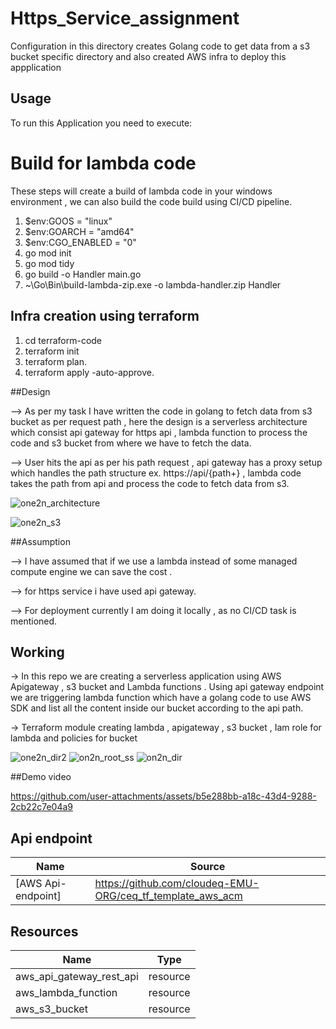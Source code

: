# Https_Service_assignment

Configuration in this directory creates Golang code to get data from a s3 bucket specific directory and also created AWS infra to deploy this appplication

## Usage

To run this Application you need to execute:

# Build for lambda code

These steps will create a build of lambda code in your windows environment , we can also build the code build using CI/CD pipeline.


1. $env:GOOS = "linux"
2. $env:GOARCH = "amd64"
3. $env:CGO_ENABLED = "0"
4. go mod init
5. go mod tidy
7. go build -o Handler main.go
8. ~\Go\Bin\build-lambda-zip.exe -o lambda-handler.zip Handler

## Infra creation using terraform


1. cd terraform-code
2. terraform init
3. terraform plan.
4. terraform apply -auto-approve.

##Design

--> As per my task I have written the code in golang to fetch data from s3 bucket as per request path , here the design is a serverless architecture which consist api gateway for https api , lambda function to process the code and s3 bucket from where we have to fetch the data.

--> User hits the api as per his path request , api gateway has a proxy setup which handles the path structure ex. https://api/{path+} , lambda code takes the path from api and process the code to fetch data from s3.

![one2n_architecture](https://github.com/user-attachments/assets/d0b28e8b-ae97-47a4-89c7-a19b2b5b446b)


![one2n_s3](https://github.com/user-attachments/assets/c212c67f-00e2-4ddf-81fd-6efd72f2474e)




##Assumption

--> I have assumed that if we use a lambda instead of some managed compute engine we can save the cost . 

--> for https service i have used api gateway.

--> For deployment currently I am doing it locally , as no CI/CD task is mentioned.


## Working

-> In this repo we are creating a serverless application using AWS Apigateway , s3 bucket and Lambda functions . Using api gateway endpoint we are triggering lambda function which have a golang code to use AWS SDK and list all the content inside our bucket according to the api path.

-> Terraform module creating lambda , apigateway , s3 bucket , Iam role for lambda and policies for bucket

![one2n_dir2](https://github.com/user-attachments/assets/5a3801f7-7487-42fb-b5dd-d33517600851)
![on2n_root_ss](https://github.com/user-attachments/assets/1a8a3920-a809-44a5-b271-e8545293ab8c)
![on2n_dir](https://github.com/user-attachments/assets/cf69b0c4-cfd4-4156-acef-c9a880fe815f)


##Demo video



https://github.com/user-attachments/assets/b5e288bb-a18c-43d4-9288-2cb22c7e04a9




## Api endpoint

| Name                                               | Source                                                     |
| -------------------------------------------------- | ---------------------------------------------------------- |
| <a name="AWS Api-endpoint"></a> [AWS Api-endpoint] | https://github.com/cloudeq-EMU-ORG/ceq_tf_template_aws_acm |

## Resources

| Name                     | Type     |
| ------------------------ | -------- |
| aws_api_gateway_rest_api | resource |
| aws_lambda_function      | resource |
| aws_s3_bucket            | resource |
